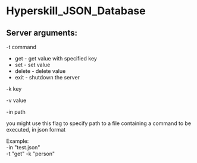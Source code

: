 # Hyperskill_JSON_Database
## Server arguments:
-t command
* get - get value with specified key
* set - set value
* delete - delete value
* exit - shutdown the server

-k key

-v value

-in path

you might use this flag to specify path to a file containing a command to be executed, in json format

Example:\
-in "test.json"\
-t "get" -k "person"
